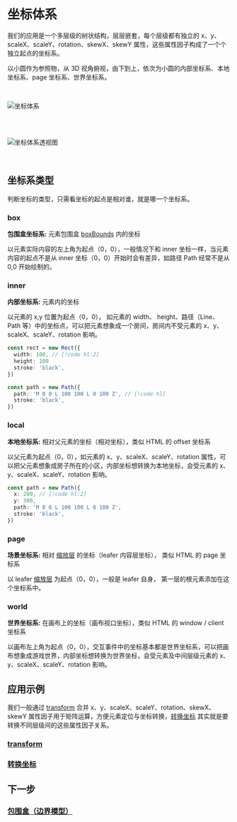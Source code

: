 # 坐标体系

我们的应用是一个多层级的树状结构，层层嵌套，每个层级都有独立的 x、y、scaleX、scaleY、rotation、skewX、skewY 属性，这些属性因子构成了一个个独立起点的坐标系。

以小圆作为参照物，从 3D 视角俯视，由下到上，依次为小圆的内部坐标系、本地坐标系、page 坐标系、世界坐标系。

<br/>

![坐标体系](/svg/coordinate.svg)

<br/>

<br/>

![坐标体系透视图](/svg/coordinate-3d.svg)

<br/>

## 坐标系类型

判断坐标的类型，只需看坐标的起点是相对谁，就是哪一个坐标系。

### box

**包围盒坐标系:** 元素包围盒 [boxBounds](/reference/property/bounds.md#boxbounds-iboundsdata) 内的坐标

以元素实际内容的左上角为起点（0，0），一般情况下和 inner 坐标一样，当元素内容的起点不是从 inner 坐标（0，0）开始时会有差异，如路径 Path 经常不是从 0,0 开始绘制的。

### inner

**内部坐标系:** 元素内的坐标

以元素的 x,y 位置为起点（0，0）， 如元素的 width、 height、路径（Line、Path 等）中的坐标点，可以把元素想象成一个房间，房间内不受元素的 x、y、scaleX、scaleY、rotation 影响。

```ts
const rect = new Rect({
  width: 100, // [!code hl:2]
  height: 100
  stroke: 'black',
})

const path = new Path({
  path: 'M 0 0 L 100 100 L 0 100 Z', // [!code hl]
  stroke: 'black',
})
```

### local

**本地坐标系:** 相对父元素的坐标（相对坐标），类似 HTML 的 offset 坐标系

以父元素为起点（0，0），如元素的 x、y、scaleX、scaleY、rotation 属性，可以把父元素想象成房子所在的小区，内部坐标想转换为本地坐标，会受元素的 x、y、scaleX、scaleY、rotation 影响。

```ts
const path = new Path({
  x: 200, // [!code hl:2]
  y: 300,
  path: 'M 0 0 L 100 100 L 0 100 Z',
  stroke: 'black',
})
```

### page

**场景坐标系:** 相对 [缩放层](/reference/display/Leafer.md#zoomlayer-group) 的坐标（leafer 内容层坐标）， 类似 HTML 的 page 坐标系

以 leafer [缩放层](/reference/display/Leafer.md#zoomlayer-group) 为起点（0，0），一般是 leafer 自身， 第一层的根元素添加在这个坐标系中。

### world

**世界坐标系:** 在画布上的坐标（画布视口坐标），类似 HTML 的 window / client 坐标系

以画布左上角为起点（0，0），交互事件中的坐标基本都是世界坐标系，可以把画布想象成游戏世界，内部坐标想转换为世界坐标，会受元素及中间层级元素的 x、y、scaleX、scaleY、rotation 影响。

## 应用示例

我们一般通过 [transform](/reference/property/transform.md) 合并 x、y、scaleX、scaleY、rotation、skewX、skewY 属性因子用于矩阵运算，方便元素定位与坐标转换，[转换坐标](/reference/property/point/) 其实就是要转换不同层级间的这些属性因子关系。

### [transform](/reference/property/transform.md)

### [转换坐标](/reference/property/point/)

## 下一步

### [包围盒（边界模型）](/guide/basic/bounds)
